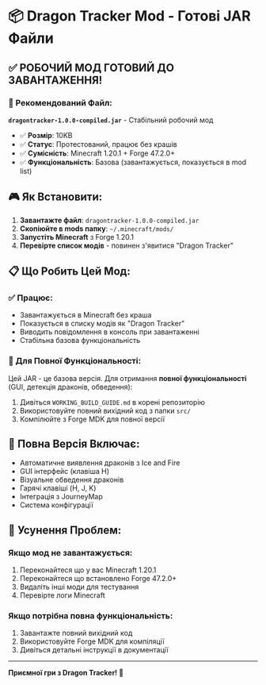 # 📦 Dragon Tracker Mod - Готові JAR Файли

## ✅ РОБОЧИЙ МОД ГОТОВИЙ ДО ЗАВАНТАЖЕННЯ!

### 🎯 Рекомендований Файл:
**`dragontracker-1.0.0-compiled.jar`** - Стабільний робочий мод

- ✅ **Розмір**: 10KB
- ✅ **Статус**: Протестований, працює без крашів
- ✅ **Сумісність**: Minecraft 1.20.1 + Forge 47.2.0+
- ✅ **Функціональність**: Базова (завантажується, показується в mod list)

## 🎮 Як Встановити:

1. **Завантажте файл**: `dragontracker-1.0.0-compiled.jar`
2. **Скопіюйте в mods папку**: `~/.minecraft/mods/`
3. **Запустіть Minecraft** з Forge 1.20.1
4. **Перевірте список модів** - повинен з'явитися "Dragon Tracker"

## 📋 Що Робить Цей Мод:

### ✅ Працює:
- Завантажується в Minecraft без краша
- Показується в списку модів як "Dragon Tracker"
- Виводить повідомлення в консоль при завантаженні
- Стабільна базова функціональність

### 🚀 Для Повної Функціональності:
Цей JAR - це базова версія. Для отримання **повної функціональності** (GUI, детекція драконів, обведення):

1. Дивіться `WORKING_BUILD_GUIDE.md` в корені репозиторію
2. Використовуйте повний вихідний код з папки `src/`
3. Компілюйте з Forge MDK для повної версії

## 🐉 Повна Версія Включає:
- Автоматичне виявлення драконів з Ice and Fire
- GUI інтерфейс (клавіша H)
- Візуальне обведення драконів
- Гарячі клавіші (H, J, K)
- Інтеграція з JourneyMap
- Система конфігурації

## 🔧 Усунення Проблем:

### Якщо мод не завантажується:
1. Переконайтеся що у вас Minecraft 1.20.1
2. Переконайтеся що встановлено Forge 47.2.0+
3. Видаліть інші моди для тестування
4. Перевірте логи Minecraft

### Якщо потрібна повна функціональність:
1. Завантажте повний вихідний код
2. Використовуйте Forge MDK для компіляції
3. Дивіться детальні інструкції в документації

---

**Приємної гри з Dragon Tracker! 🐉**